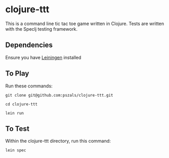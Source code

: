 # clojure-ttt

This is a command line tic tac toe game written in Clojure.
Tests are written with the Speclj testing framework.

## Dependencies
Ensure you have [Leiningen](http://leiningen.org/) installed

## To Play

Run these commands:

`git clone git@github.com:pszals/clojure-ttt.git`

`cd clojure-ttt`

`lein run`

## To Test

Within the clojure-ttt directory, run this command:

`lein spec`
